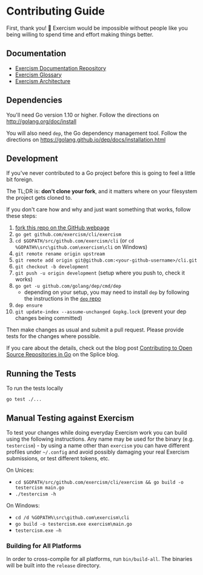 # Contributing Guide

First, thank you! :tada:
Exercism would be impossible without people like you being willing to spend time and effort making things better.

## Documentation
* [Exercism Documentation Repository](https://github.com/exercism/docs)
* [Exercism Glossary](https://github.com/exercism/docs/blob/master/about/glossary.md)
* [Exercism Architecture](https://github.com/exercism/docs/blob/master/about/architecture.md)

## Dependencies

You'll need Go version 1.10 or higher. Follow the directions on http://golang.org/doc/install

You will also need `dep`, the Go dependency management tool. Follow the directions on https://golang.github.io/dep/docs/installation.html

## Development

If you've never contributed to a Go project before this is going to feel a little bit foreign.

The TL;DR is: **don't clone your fork**, and it matters where on your filesystem the project gets cloned to.

If you don't care how and why and just want something that works, follow these steps:

1. [fork this repo on the GitHub webpage][fork]
1. `go get github.com/exercism/cli/exercism`
1. `cd $GOPATH/src/github.com/exercism/cli` (or `cd %GOPATH%\src\github.com\exercism\cli` on Windows)
1. `git remote rename origin upstream`
1. `git remote add origin git@github.com:<your-github-username>/cli.git`
1. `git checkout -b development`
1. `git push -u origin development` (setup where you push to, check it works)
1. `go get -u github.com/golang/dep/cmd/dep`
   * depending on your setup, you may need to install `dep` by following the instructions in the [`dep` repo](https://github.com/golang/dep)
1. `dep ensure`
1. `git update-index --assume-unchanged Gopkg.lock` (prevent your dep changes being committed)

Then make changes as usual and submit a pull request. Please provide tests for the changes where possible.

If you care about the details, check out the blog post [Contributing to Open Source Repositories in Go][contrib-blog] on the Splice blog.

## Running the Tests

To run the tests locally

```
go test ./...
```

## Manual Testing against Exercism

To test your changes while doing everyday Exercism work you
can build using the following instructions. Any name may be used for the
binary (e.g. `testercism`) - by using a name other than `exercism` you
can have different profiles under `~/.config` and avoid possibly
damaging your real Exercism submissions, or test different tokens, etc.

On Unices:

- `cd $GOPATH/src/github.com/exercism/cli/exercism && go build -o testercism main.go`
- `./testercism -h`

On Windows:

- `cd /d %GOPATH%\src\github.com\exercism\cli`
- `go build -o testercism.exe exercism\main.go`
- `testercism.exe —h`

### Building for All Platforms

In order to cross-compile for all platforms, run `bin/build-all`. The binaries
will be built into the `release` directory.

[fork]: https://github.com/exercism/cli/fork
[contrib-blog]: https://splice.com/blog/contributing-open-source-git-repositories-go/
